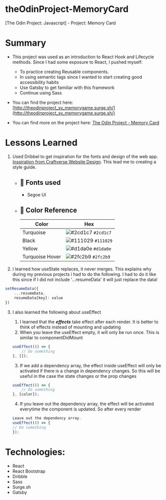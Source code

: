 # theOdinProject-MemoryCard

[The Odin Project: Javascript] - Project: Memory Card

# Summary

-   This project was used as an introduction to React Hook and Lifecycle methods. Since I had some exposure to React, I pushed myself:

    -   To practice creating Reusable components.
    -   In using semantic tags since I wanted to start creating good accessibility habits
    -   Use Gatsby to get familiar with this framework
    -   Continue using Sass

-   You can find the project here: [http://theodinproject_sv_memorygame.surge.sh/](http://theodinproject_sv_memorygame.surge.sh/)

-   You can find more on the project here: [The Odin Project - Memory Card](https://www.theodinproject.com/lessons/memory-card)

# Lessons Learned

1. Used Dribbel to get inspiration for the fonts and design of the web app. [Inspiration from Craftverse Website Design](https://dribbble.com/shots/15316438-Craftverse-Website-Design). This lead me to creating a style guide.

    - ## 📗 Fonts used

        - Segoe UI

    - ## 🎨 Color Reference

        | Color           | Hex                                                                |
        | --------------- | ------------------------------------------------------------------ |
        | Turquoise       | ![#2cd1c7](https://via.placeholder.com/10/2cd1c7?text=+) `#2cd1c7` |
        | Black           | ![#111029](https://via.placeholder.com/10/111029?text=+) `#111029` |
        | Yellow          | ![#d1da0e](https://via.placeholder.com/10/d1da0e?text=+) `#d1da0e` |
        | Turquoise Hover | ![#2fc2b9](https://via.placeholder.com/10/2fc2b9?text=+) `#2fc2b9` |

2. I learned how useState replaces, it never merges. This explains why during my previous projects i had to do the following. I had to do it like this since if I did not include '...resumeData' it will just replace the data!

```jsx
setResumeData({
	...resumeData,
	resumeData[key]: value
})
```

3. I also learned the following about useEffect

    1. I learned that the **_effects_** take effect after each render. It is better to think of effects instead of mounting and updating
    2. When you leave the useEffect empty, it will only be run once. This is similar to componentDidMount

    ```jsx
    useEffect(() => {
    	// Do something
    }, []);
    ```

    3. If we add a dependency array, the effect inside useEffect will only be activated if there is a change in dependency changes. So this will be useful in the case the state changes or the prop changes

    ```jsx
    useEffect(() => {
    	// Do something
    }, [color]);
    ```

    4. If you leave out the dependency array, the effect will be activated everytime the component is updated. So after every render

    ```jsx
    Leave out the dependency array.
    useEffect(() => {
    // Do something
    });
    ```

# Technologies:

-   React
-   React Bootstrap
-   Dribble
-   Sass
-   Surge.sh
-   Gatsby
